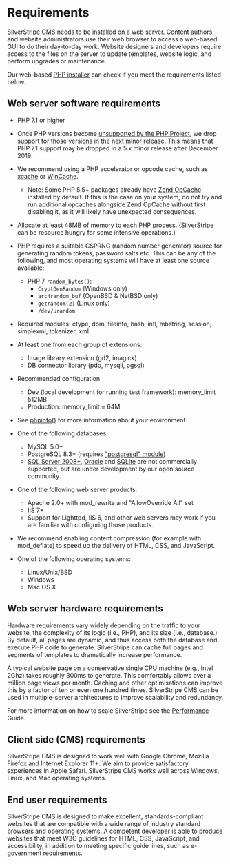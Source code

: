 # Requirements

SilverStripe CMS needs to be installed on a web server. Content authors and website administrators use their web browser
to access a web-based GUI to do their day-to-day work. Website designers and developers require access to the files on
the server to update templates, website logic, and perform upgrades or maintenance.

Our web-based [PHP installer](installation/) can check if you meet the requirements listed below.

## Web server software requirements

 * PHP 7.1 or higher
 * Once PHP versions become [unsupported by the PHP Project](http://php.net/supported-versions.php),
   we drop support for those versions in the [next minor release](/contributing/release-process). This means that PHP 7.1 support may be dropped in a 5.x minor release after December 2019.
 * We recommend using a PHP accelerator or opcode cache, such as [xcache](http://xcache.lighttpd.net/) or [WinCache](http://www.iis.net/download/wincacheforphp).
     * Note: Some PHP 5.5+ packages already have [Zend OpCache](http://php.net/manual/en/book.opcache.php) installed by default. If this is the case on your system, do not try and run additional opcaches alongside Zend OpCache without first disabling it, as it will likely have unexpected consequences.
 * Allocate at least 48MB of memory to each PHP process. (SilverStripe can be resource hungry for some intensive operations.)
 * PHP requires a suitable CSPRNG (random number generator) source for generating random tokens, password salts etc. This can be any of the following, and most operating systems will have at least one source available:
   * PHP 7 `random_bytes()`:
     * `CryptGenRandom` (Windows only)
     * `arc4random_buf` (OpenBSD & NetBSD only)
     * `getrandom(2)` (Linux only)
     * `/dev/urandom`
 * Required modules: ctype, dom, fileinfo, hash, intl, mbstring, session, simplexml, tokenizer, xml.
 * At least one from each group of extensions:
     * Image library extension (gd2, imagick)
     * DB connector library (pdo, mysqli, pgsql)
 * Recommended configuration
     * Dev (local development for running test framework): memory_limit 512MB
     * Production: memory_limit = 64M

 * See [phpinfo()](http://php.net/manual/en/function.phpinfo.php) for more information about your environment
 * One of the following databases: 
   * MySQL 5.0+
   * PostgreSQL 8.3+ (requires ["postgresql" module](http://silverstripe.org/postgresql-module))
   * [SQL Server 2008+](http://silverstripe.org/microsoft-sql-server-database/), [Oracle](https://github.com/smindel/silverstripe-oracle) and [SQLite](http://silverstripe.org/sqlite-database/) are not commercially supported, but are under development by our open source community.
 * One of the following web server products: 
   * Apache 2.0+ with mod_rewrite and "AllowOverride All" set
   * IIS 7+
   * Support for Lighttpd, IIS 6, and other web servers may work if you are familiar with configuring those products.
 * We recommend enabling content compression (for example with mod_deflate) to speed up the delivery of HTML, CSS, and JavaScript.
 * One of the following operating systems:
   * Linux/Unix/BSD
   * Windows
   * Mac OS X

## Web server hardware requirements

Hardware requirements vary widely depending on the traffic to your website, the complexity of its logic (i.e., PHP), and
its size (i.e., database.) By default, all pages are dynamic, and thus access both the database and execute PHP code to
generate. SilverStripe can cache full pages and segments of templates to dramatically increase performance.

A typical website page on a conservative single CPU machine (e.g., Intel 2Ghz) takes roughly 300ms to generate. This
comfortably allows over a million page views per month. Caching and other optimisations can improve this by a factor of
ten or even one hundred times. SilverStripe CMS can be used in multiple-server architectures to improve scalability and
redundancy.

For more information on how to scale SilverStripe see the [Performance](/developer_guides/performance/) Guide.

## Client side (CMS) requirements

SilverStripe CMS is designed to work well with Google Chrome, Mozilla Firefox and Internet Explorer 11+. We aim to
provide satisfactory experiences in Apple Safari. SilverStripe CMS works well across Windows, Linux, and Mac operating
systems.

## End user requirements

SilverStripe CMS is designed to make excellent, standards-compliant websites that are compatible with a wide range of
industry standard browsers and operating systems. A competent developer is able to produce websites that meet W3C
guidelines for HTML, CSS, JavaScript, and accessibility, in addition to meeting specific guide lines, such as
e-government requirements.
